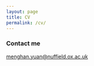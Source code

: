 ```yaml
---
layout: page
title: CV
permalink: /cv/
---
```



### Contact me

[menghan.yuan@nuffield.ox.ac.uk](mailto:menghan.yuan@nuffield.ox.ac.uk)
